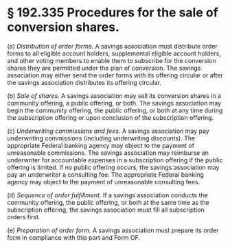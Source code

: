 # § 192.335   Procedures for the sale of conversion shares.

(a) *Distribution of order forms.* A savings association must distribute order forms to all eligible account holders, supplemental eligible account holders, and other voting members to enable them to subscribe for the conversion shares they are permitted under the plan of conversion. The savings association may either send the order forms with its offering circular or after the savings association distributes its offering circular.


(b) *Sale of shares.* A savings association may sell its conversion shares in a community offering, a public offering, or both. The savings association may begin the community offering, the public offering, or both at any time during the subscription offering or upon conclusion of the subscription offering.


(c) *Underwriting commissions and fees.* A savings association may pay underwriting commissions (including underwriting discounts). The appropriate Federal banking agency may object to the payment of unreasonable commissions. The savings association may reimburse an underwriter for accountable expenses in a subscription offering if the public offering is limited. If no public offering occurs, the savings association may pay an underwriter a consulting fee. The appropriate Federal banking agency may object to the payment of unreasonable consulting fees.


(d) *Sequence of order fulfillment.* If a savings association conducts the community offering, the public offering, or both at the same time as the subscription offering, the savings association must fill all subscription orders first.


(e) *Preparation of order form.* A savings association must prepare its order form in compliance with this part and Form OF.




